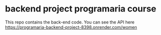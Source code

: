 # backend project programaria course

This repo contains the back-end code. You can see the API here https://programaria-backend-project-8398.onrender.com/women
